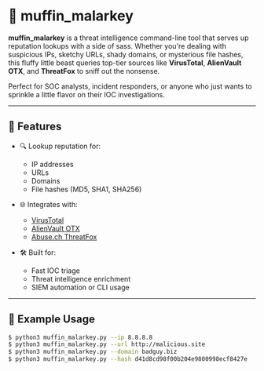 # 🧁 muffin_malarkey  

**muffin_malarkey** is a threat intelligence command-line tool that serves up reputation lookups with a side of sass. Whether you're dealing with suspicious IPs, sketchy URLs, shady domains, or mysterious file hashes, this fluffy little beast queries top-tier sources like **VirusTotal**, **AlienVault OTX**, and **ThreatFox** to sniff out the nonsense.

Perfect for SOC analysts, incident responders, or anyone who just wants to sprinkle a little flavor on their IOC investigations.

---

## 🚀 Features

- 🔍 Lookup reputation for:
  - IP addresses  
  - URLs  
  - Domains  
  - File hashes (MD5, SHA1, SHA256)

- 🌐 Integrates with:
  - [VirusTotal](https://www.virustotal.com/)  
  - [AlienVault OTX](https://otx.alienvault.com/)  
  - [Abuse.ch ThreatFox](https://threatfox.abuse.ch/)

- 🛠️ Built for:
  - Fast IOC triage  
  - Threat intelligence enrichment  
  - SIEM automation or CLI usage

---

## 🧪 Example Usage

```bash
$ python3 muffin_malarkey.py --ip 8.8.8.8
$ python3 muffin_malarkey.py --url http://malicious.site
$ python3 muffin_malarkey.py --domain badguy.biz
$ python3 muffin_malarkey.py --hash d41d8cd98f00b204e9800998ecf8427e

